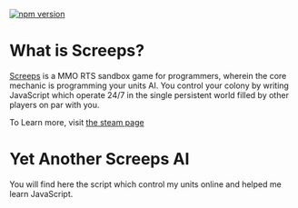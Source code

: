 [![npm version](https://badge.fury.io/js/npm.svg)](https://badge.fury.io/js/npm)
# What is Screeps?

[](https://raw.githubusercontent.com/screeps/screeps/HEAD/logo.png)

[Screeps](https://screeps.com/) is a MMO RTS sandbox game for programmers, wherein the core mechanic is programming your units AI. You control your colony by writing JavaScript which operate 24/7 in the single persistent world filled by other players on par with you.

To Learn more, visit [the steam page](https://store.steampowered.com/app/464350/Screeps_World/)

# Yet Another Screeps AI

You will find here the script which control my units online and helped me learn JavaScript.
 
